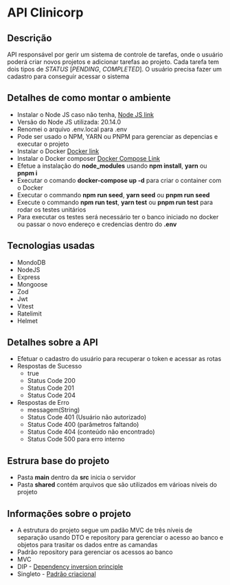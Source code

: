 # API Clinicorp

## Descrição

API responsável por gerir um sistema de controle de tarefas, onde o
usuário poderá criar novos projetos e adicionar tarefas ao projeto.
Cada tarefa tem dois tipos de *STATUS* [*PENDING*, *COMPLETED*].
O usuário precisa fazer um cadastro para conseguir acessar o sistema

## Detalhes de como montar o ambiente

* Instalar o Node JS caso não tenha, [Node JS link](https://nodejs.org/en/download/package-manager/)
* Versão do Node JS utilizada: 20.14.0
* Renomei o arquivo .env.local para .env
* Pode ser usado o NPM, YARN ou PNPM para gerenciar as depencias e executar o projeto
* Instalar o Docker [Docker link](https://docs.docker.com/desktop/install/windows-install/)
* Instalar o Docker composer [Docker Compose Link](https://docs.docker.com/compose/install/)
* Efetue a instalação do **node_modules** usando **npm install**,
**yarn** ou **pnpm i**
* Executar o comando **docker-compose up -d** para criar o container com o Docker
* Executar o commando **npm run seed**, **yarn seed** ou **pnpm run seed**
* Execute o commando **npm run test**, **yarn test** ou
**pnpm run test** para rodar os testes unitários
* Para executar os testes será necessário ter o banco iniciado
no docker ou passar o novo endereço e credencias dentro do **.env**

## Tecnologias usadas

* MondoDB
* NodeJS
* Express
* Mongoose
* Zod
* Jwt
* Vitest
* Ratelimit
* Helmet

## Detalhes sobre a API

* Efetuar o cadastro do usuário para recuperar o token e acessar as rotas
* Respostas de Sucesso
  * true
  * Status Code 200
  * Status Code 201
  * Status Code 204
* Respostas de Erro
  * messagem(String)
  * Status Code 401 (Usuário não autorizado)
  * Status Code 400 (parâmetros faltando)
  * Status Code 404 (conteúdo não encontrado)
  * Status Code 500 para erro interno

## Estrura base do projeto

* Pasta **main** dentro da **src** inicia o servidor
* Pasta **shared** contém arquivos que são utilizados em várioas níveis do projeto

## Informações sobre o projeto

* A estrutura do projeto segue um padão MVC de três níveis de
separação usando DTO e repository para gerenciar o acesso ao banco e
objetos para trasitar os dados entre as camandas
* Padrão repository para gerenciar os acessos ao banco
* MVC
* DIP - [Dependency inversion principle](https://medium.com/@tbaragao/solid-d-i-p-dependency-inversion-principle-e87527f8d0be)
* Singleto - [Padrão criacional](https://refactoring.guru/design-patterns/singleton)
